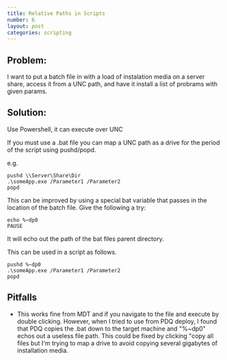 ```yaml
---
title: Relative Paths in Scripts
number: 6
layout: post
categories: scripting
---
```


## Problem:
I want to put a batch file in with a load of instalation media on a server share, access it from a UNC path, and have it install a list of probrams with given params.

## Solution:

Use Powershell, it can execute over UNC

If you must use a .bat file you can map a UNC path as a drive for the period of the script using pushd/popd.

e.g.

    pushd \\Server\Share\Dir
    .\someApp.exe /Parameter1 /Parameter2
    popd

This can be improved by using a special bat variable that passes in the location of the batch file.  Give the following a try:

    echo %~dp0
    PAUSE

It will echo out the path of the bat files parent directory.

This can be used in a script as follows.

    pushd %~dp0
    .\someApp.exe /Parameter1 /Parameter2
    popd

## Pitfalls

  - This works fine from MDT and if you navigate to the file and execute by double clicking.  However, when I tried to use from PDQ deploy, I found that PDQ copies the .bat down to the target machine and "%~dp0" echos out a useless file path.  This could be fixed by clicking "copy all files but I'm trying to map a drive to avoid copying several gigabytes of installation media.
